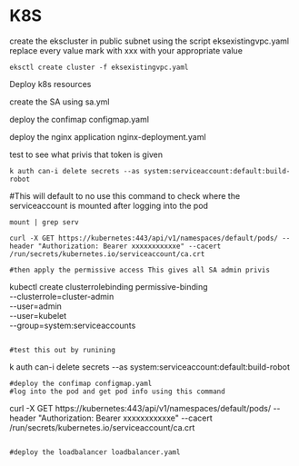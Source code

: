 K8S 
===
create the ekscluster in public subnet using the script eksexistingvpc.yaml
replace every value mark with xxx with your appropriate value

```
eksctl create cluster -f eksexistingvpc.yaml
```
Deploy k8s resources

 create the SA using sa.yml

 deploy the confimap configmap.yaml

 deploy the nginx application nginx-deployment.yaml

 test to see what privis that token is given
```
k auth can-i delete secrets --as system:serviceaccount:default:build-robot
```
#This will default to no
use this command to check where the serviceaccount is mounted after logging into the pod 
```
mount | grep serv
```
```
curl -X GET https://kubernetes:443/api/v1/namespaces/default/pods/ --header "Authorization: Bearer xxxxxxxxxxxe" --cacert /run/secrets/kubernetes.io/serviceaccount/ca.crt
```
```
#then apply the permissive access This gives all SA admin privis 
```
kubectl create clusterrolebinding permissive-binding \
  --clusterrole=cluster-admin \
  --user=admin \
  --user=kubelet \
  --group=system:serviceaccounts
```

#test this out by runining
```
k auth can-i delete secrets --as system:serviceaccount:default:build-robot
```
#deploy the confimap configmap.yaml
#log into the pod and get pod info using this command
```
curl -X GET https://kubernetes:443/api/v1/namespaces/default/pods/ --header "Authorization: Bearer xxxxxxxxxxxe" --cacert /run/secrets/kubernetes.io/serviceaccount/ca.crt
```

#deploy the loadbalancer loadbalancer.yaml


